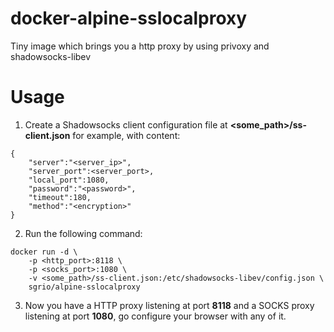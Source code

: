 # docker-alpine-sslocalproxy
Tiny image which brings you a http proxy by using privoxy and shadowsocks-libev

# Usage

1. Create a Shadowsocks client configuration file at **<some_path>/ss-client.json** for example, with content:
```
{
    "server":"<server_ip>",
    "server_port":<server_port>,
    "local_port":1080,
    "password":"<password>",
    "timeout":180,
    "method":"<encryption>"
}
```
2. Run the following command:
```
docker run -d \
    -p <http_port>:8118 \
    -p <socks_port>:1080 \
    -v <some_path>/ss-client.json:/etc/shadowsocks-libev/config.json \
    sgrio/alpine-sslocalproxy
```
3. Now you have a HTTP proxy listening at port **8118** and a SOCKS proxy listening at port **1080**, go configure your browser with any of it.
